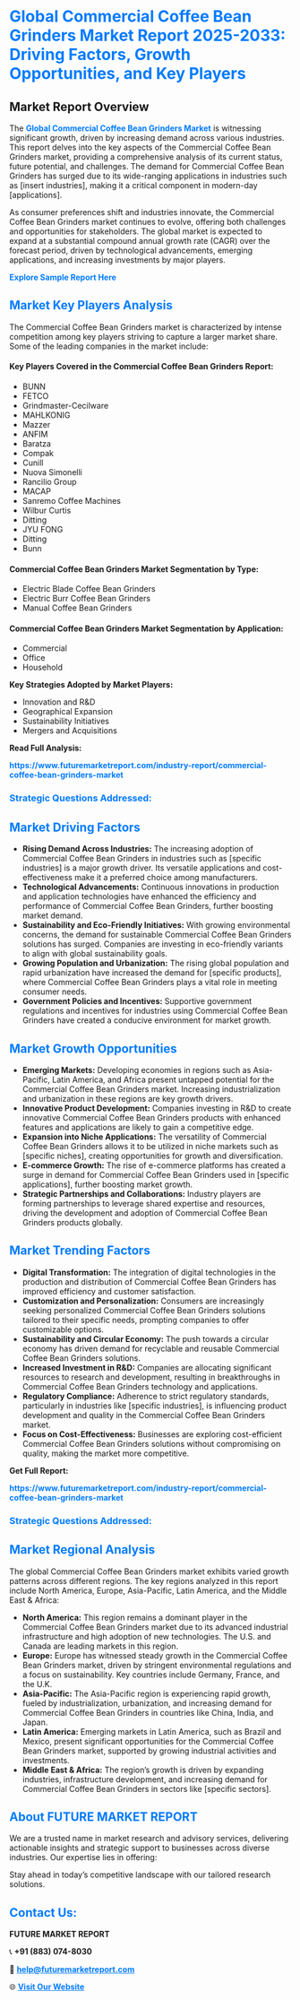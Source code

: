 <h1 style="color: #007BFF;">Global Commercial Coffee Bean Grinders Market Report 2025-2033: Driving Factors, Growth Opportunities, and Key Players</h1>

<section id="overview">
<h2>Market Report Overview</h2>
<p>The <a href="https://www.futuremarketreport.com/industry-report/commercial-coffee-bean-grinders-market" style="color: #007BFF; text-decoration: none;"><strong>Global Commercial Coffee Bean Grinders Market</strong></a> is witnessing significant growth, driven by increasing demand across various industries. This report delves into the key aspects of the Commercial Coffee Bean Grinders market, providing a comprehensive analysis of its current status, future potential, and challenges. The demand for Commercial Coffee Bean Grinders has surged due to its wide-ranging applications in industries such as [insert industries], making it a critical component in modern-day [applications].</p>
<p>As consumer preferences shift and industries innovate, the Commercial Coffee Bean Grinders market continues to evolve, offering both challenges and opportunities for stakeholders. The global market is expected to expand at a substantial compound annual growth rate (CAGR) over the forecast period, driven by technological advancements, emerging applications, and increasing investments by major players.</p>
</section>

<section id="overview">
<p><a href="https://www.futuremarketreport.com/request-sample/reportId=91449" style="color: #007BFF; text-decoration: none;"><strong>Explore Sample Report Here</strong></a></p>
</section>

<section id="key-players">
<h2 style="color: #007BFF;">Market Key Players Analysis</h2>
<p>The Commercial Coffee Bean Grinders market is characterized by intense competition among key players striving to capture a larger market share. Some of the leading companies in the market include:</p>
<h4>Key Players Covered in the Commercial Coffee Bean Grinders Report:</h4>
<ul><li>BUNN</li><li>FETCO</li><li>Grindmaster-Cecilware</li><li>MAHLKONIG</li><li>Mazzer</li><li>ANFIM</li><li>Baratza</li><li>Compak</li><li>Cunill</li><li>Nuova Simonelli</li><li>Rancilio Group</li><li>MACAP</li><li>Sanremo Coffee Machines</li><li>Wilbur Curtis</li><li>Ditting</li><li>JYU FONG</li><li>Ditting</li><li>Bunn</li></ul>
<h4>Commercial Coffee Bean Grinders Market Segmentation by Type:</h4>
<ul><li>Electric Blade Coffee Bean Grinders</li><li>Electric Burr Coffee Bean Grinders</li><li>Manual Coffee Bean Grinders</li></ul>

<h4>Commercial Coffee Bean Grinders Market Segmentation by Application:</h4>
<ul><li>Commercial</li><li>Office</li><li>Household</li></ul>
<p><strong>Key Strategies Adopted by Market Players:</strong></p>
<ul>
<li>Innovation and R&D</li>
<li>Geographical Expansion</li>
<li>Sustainability Initiatives</li>
<li>Mergers and Acquisitions</li>
</ul>
</section>

<section>
<p><strong>Read Full Analysis: </strong></p><a href="https://www.futuremarketreport.com/industry-report/commercial-coffee-bean-grinders-market" style="color: #007BFF; text-decoration: none;"><strong>https://www.futuremarketreport.com/industry-report/commercial-coffee-bean-grinders-market</strong></a>
<h3 style="color: #007BFF;">Strategic Questions Addressed:</h3>
</section>

<section id="driving-factors">
<h2 style="color: #007BFF;">Market Driving Factors</h2>
<ul>
<li><strong>Rising Demand Across Industries:</strong> The increasing adoption of Commercial Coffee Bean Grinders in industries such as [specific industries] is a major growth driver. Its versatile applications and cost-effectiveness make it a preferred choice among manufacturers.</li>
<li><strong>Technological Advancements:</strong> Continuous innovations in production and application technologies have enhanced the efficiency and performance of Commercial Coffee Bean Grinders, further boosting market demand.</li>
<li><strong>Sustainability and Eco-Friendly Initiatives:</strong> With growing environmental concerns, the demand for sustainable Commercial Coffee Bean Grinders solutions has surged. Companies are investing in eco-friendly variants to align with global sustainability goals.</li>
<li><strong>Growing Population and Urbanization:</strong> The rising global population and rapid urbanization have increased the demand for [specific products], where Commercial Coffee Bean Grinders plays a vital role in meeting consumer needs.</li>
<li><strong>Government Policies and Incentives:</strong> Supportive government regulations and incentives for industries using Commercial Coffee Bean Grinders have created a conducive environment for market growth.</li>
</ul>
</section>

<section id="growth-opportunities">
<h2 style="color: #007BFF;">Market Growth Opportunities</h2>
<ul>
<li><strong>Emerging Markets:</strong> Developing economies in regions such as Asia-Pacific, Latin America, and Africa present untapped potential for the Commercial Coffee Bean Grinders market. Increasing industrialization and urbanization in these regions are key growth drivers.</li>
<li><strong>Innovative Product Development:</strong> Companies investing in R&D to create innovative Commercial Coffee Bean Grinders products with enhanced features and applications are likely to gain a competitive edge.</li>
<li><strong>Expansion into Niche Applications:</strong> The versatility of Commercial Coffee Bean Grinders allows it to be utilized in niche markets such as [specific niches], creating opportunities for growth and diversification.</li>
<li><strong>E-commerce Growth:</strong> The rise of e-commerce platforms has created a surge in demand for Commercial Coffee Bean Grinders used in [specific applications], further boosting market growth.</li>
<li><strong>Strategic Partnerships and Collaborations:</strong> Industry players are forming partnerships to leverage shared expertise and resources, driving the development and adoption of Commercial Coffee Bean Grinders products globally.</li>
</ul>
</section>

<section id="trending-factors">
<h2 style="color: #007BFF;">Market Trending Factors</h2>
<ul>
<li><strong>Digital Transformation:</strong> The integration of digital technologies in the production and distribution of Commercial Coffee Bean Grinders has improved efficiency and customer satisfaction.</li>
<li><strong>Customization and Personalization:</strong> Consumers are increasingly seeking personalized Commercial Coffee Bean Grinders solutions tailored to their specific needs, prompting companies to offer customizable options.</li>
<li><strong>Sustainability and Circular Economy:</strong> The push towards a circular economy has driven demand for recyclable and reusable Commercial Coffee Bean Grinders solutions.</li>
<li><strong>Increased Investment in R&D:</strong> Companies are allocating significant resources to research and development, resulting in breakthroughs in Commercial Coffee Bean Grinders technology and applications.</li>
<li><strong>Regulatory Compliance:</strong> Adherence to strict regulatory standards, particularly in industries like [specific industries], is influencing product development and quality in the Commercial Coffee Bean Grinders market.</li>
<li><strong>Focus on Cost-Effectiveness:</strong> Businesses are exploring cost-efficient Commercial Coffee Bean Grinders solutions without compromising on quality, making the market more competitive.</li>
</ul>
</section>

<section>
<p><strong>Get Full Report: </strong></p><a href="https://www.futuremarketreport.com/industry-report/commercial-coffee-bean-grinders-market" style="color: #007BFF; text-decoration: none;"><strong>https://www.futuremarketreport.com/industry-report/commercial-coffee-bean-grinders-market</strong></a>
<h3 style="color: #007BFF;">Strategic Questions Addressed:</h3>
</section>


<section id="regional-analysis">
<h2 style="color: #007BFF;">Market Regional Analysis</h2>
<p>The global Commercial Coffee Bean Grinders market exhibits varied growth patterns across different regions. The key regions analyzed in this report include North America, Europe, Asia-Pacific, Latin America, and the Middle East & Africa:</p>
<ul>
<li><strong>North America:</strong> This region remains a dominant player in the Commercial Coffee Bean Grinders market due to its advanced industrial infrastructure and high adoption of new technologies. The U.S. and Canada are leading markets in this region.</li>
<li><strong>Europe:</strong> Europe has witnessed steady growth in the Commercial Coffee Bean Grinders market, driven by stringent environmental regulations and a focus on sustainability. Key countries include Germany, France, and the U.K.</li>
<li><strong>Asia-Pacific:</strong> The Asia-Pacific region is experiencing rapid growth, fueled by industrialization, urbanization, and increasing demand for Commercial Coffee Bean Grinders in countries like China, India, and Japan.</li>
<li><strong>Latin America:</strong> Emerging markets in Latin America, such as Brazil and Mexico, present significant opportunities for the Commercial Coffee Bean Grinders market, supported by growing industrial activities and investments.</li>
<li><strong>Middle East & Africa:</strong> The region’s growth is driven by expanding industries, infrastructure development, and increasing demand for Commercial Coffee Bean Grinders in sectors like [specific sectors].</li>
</ul>
</section>

<footer>
<h2 style="color: #007BFF;">About FUTURE MARKET REPORT</h2>
<p>We are a trusted name in market research and advisory services, delivering actionable insights and strategic support to businesses across diverse industries. Our expertise lies in offering:</p>

<p>Stay ahead in today’s competitive landscape with our tailored research solutions.</p>

<h2 style="color: #007BFF;">Contact Us:</h2>
<p><strong>FUTURE MARKET REPORT</strong></p>
<p>📞 <strong>+91 (883) 074-8030</strong></p>
<p>📧 <strong><a href="mailto:help@futuremarketreport.com" style="color: #007BFF;">help@futuremarketreport.com</a></strong></p>
<p>🌐 <strong><a href="https://www.futuremarketreport.com/" style="color: #007BFF;">Visit Our Website</a></strong></p>
</footer>